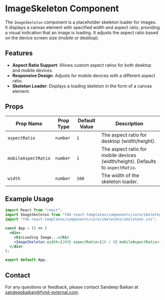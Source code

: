 # ImageSkeleton Component

The `ImageSkeleton` component is a placeholder skeleton loader for images. It displays a canvas element with specified width and aspect ratio, providing a visual indication that an image is loading. It adjusts the aspect ratio based on the device screen size (mobile or desktop).

## Features
- **Aspect Ratio Support**: Allows custom aspect ratios for both desktop and mobile devices.
- **Responsive Design**: Adjusts for mobile devices with a different aspect ratio.
- **Skeleton Loader**: Displays a loading skeleton in the form of a canvas element.

## Props

| Prop Name         | Prop Type   | Default Value | Description                                                             |
|-------------------|-------------|---------------|-------------------------------------------------------------------------|
| `aspectRatio`     | `number`    | `1`           | The aspect ratio for desktop (width/height).                             |
| `mobileAspectRatio`| `number`    | `1`           | The aspect ratio for mobile devices (width/height). Defaults to `aspectRatio`. |
| `width`            | `number`    | `100`         | The width of the skeleton loader.                                        |

## Example Usage

```jsx
import React from "react";
import ImageSkeleton from "fdk-react-templates/components/core/skeletons/image-skeleton";
import "fdk-react-templates/components/core/skeletons/skeletons.css";

const App = () => (
  <div>
    <h1>Loading Image...</h1>
    <ImageSkeleton width={200} aspectRatio={16 / 9} mobileAspectRatio={4 / 3} />
  </div>
);

export default App;


```
## Contact

For any questions or feedback, please contact Sandeep Baikan at [sandeepbaikan@fynd-external.com](mailto:sandeepbaikan@fynd-external.com).